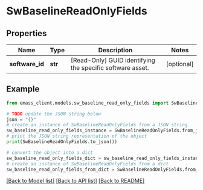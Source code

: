 # SwBaselineReadOnlyFields


## Properties

Name | Type | Description | Notes
------------ | ------------- | ------------- | -------------
**software_id** | **str** | [Read-Only] GUID identifying the specific software asset. | [optional] 

## Example

```python
from emass_client.models.sw_baseline_read_only_fields import SwBaselineReadOnlyFields

# TODO update the JSON string below
json = "{}"
# create an instance of SwBaselineReadOnlyFields from a JSON string
sw_baseline_read_only_fields_instance = SwBaselineReadOnlyFields.from_json(json)
# print the JSON string representation of the object
print(SwBaselineReadOnlyFields.to_json())

# convert the object into a dict
sw_baseline_read_only_fields_dict = sw_baseline_read_only_fields_instance.to_dict()
# create an instance of SwBaselineReadOnlyFields from a dict
sw_baseline_read_only_fields_from_dict = SwBaselineReadOnlyFields.from_dict(sw_baseline_read_only_fields_dict)
```
[[Back to Model list]](../README.md#documentation-for-models) [[Back to API list]](../README.md#documentation-for-api-endpoints) [[Back to README]](../README.md)


